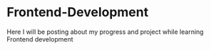 # Frontend-Development
 Here I will be posting about my progress and project while learning Frontend development
